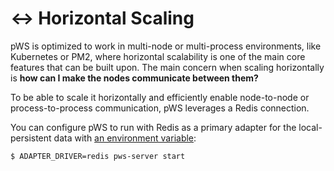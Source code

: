 # ↔ Horizontal Scaling

pWS is optimized to work in multi-node or multi-process environments, like Kubernetes or PM2, where horizontal scalability is one of the main core features that can be built upon. The main concern when scaling horizontally is **how can I make the nodes communicate between them?**

To be able to scale it horizontally and efficiently enable node-to-node or process-to-process communication, pWS leverages a Redis connection.

You can configure pWS to run with Redis as a primary adapter for the local-persistent data with [an environment variable](../environment-variables/available-environment-variables/):

```text
$ ADAPTER_DRIVER=redis pws-server start
```



